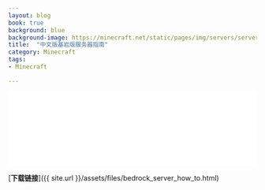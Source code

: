 ```yaml
---
layout: blog
book: true
background: blue
background-image: https://minecraft.net/static/pages/img/servers/servers-hub-3.3048acef5b82.png
title:  "中文版基岩版服务器指南"
category: Minecraft
tags:
- Minecraft

---
```


<iframe src="{{ site.url }}/assets/files/bedrock_server_how_to.html" width="100%" style="border: none;"></iframe>

[**下载链接**]({{ site.url }}/assets/files/bedrock_server_how_to.html)
